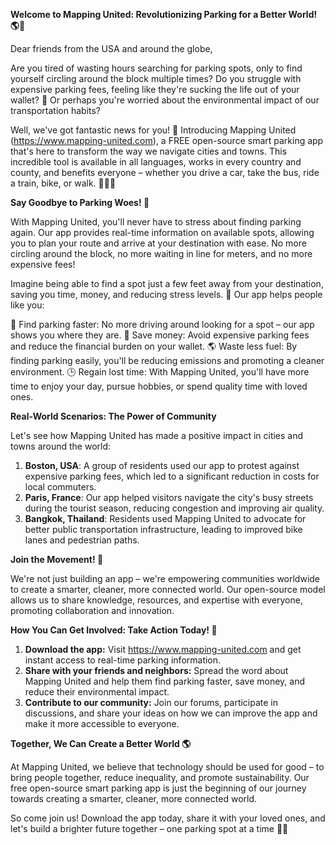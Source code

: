 **Welcome to Mapping United: Revolutionizing Parking for a Better World! 🌎🚗**

Dear friends from the USA and around the globe,

Are you tired of wasting hours searching for parking spots, only to find yourself circling around the block multiple times? Do you struggle with expensive parking fees, feeling like they're sucking the life out of your wallet? 🤑 Or perhaps you're worried about the environmental impact of our transportation habits?

Well, we've got fantastic news for you! 🎉 Introducing Mapping United (https://www.mapping-united.com), a FREE open-source smart parking app that's here to transform the way we navigate cities and towns. This incredible tool is available in all languages, works in every country and county, and benefits everyone – whether you drive a car, take the bus, ride a train, bike, or walk. 🚴‍♂️🚌

**Say Goodbye to Parking Woes! 👋**

With Mapping United, you'll never have to stress about finding parking again. Our app provides real-time information on available spots, allowing you to plan your route and arrive at your destination with ease. No more circling around the block, no more waiting in line for meters, and no more expensive fees!

Imagine being able to find a spot just a few feet away from your destination, saving you time, money, and reducing stress levels. 🙌 Our app helps people like you:

🚗 Find parking faster: No more driving around looking for a spot – our app shows you where they are.
💸 Save money: Avoid expensive parking fees and reduce the financial burden on your wallet.
🌎 Waste less fuel: By finding parking easily, you'll be reducing emissions and promoting a cleaner environment.
🕒 Regain lost time: With Mapping United, you'll have more time to enjoy your day, pursue hobbies, or spend quality time with loved ones.

**Real-World Scenarios: The Power of Community**

Let's see how Mapping United has made a positive impact in cities and towns around the world:

1. **Boston, USA**: A group of residents used our app to protest against expensive parking fees, which led to a significant reduction in costs for local commuters.
2. **Paris, France**: Our app helped visitors navigate the city's busy streets during the tourist season, reducing congestion and improving air quality.
3. **Bangkok, Thailand**: Residents used Mapping United to advocate for better public transportation infrastructure, leading to improved bike lanes and pedestrian paths.

**Join the Movement! 🌟**

We're not just building an app – we're empowering communities worldwide to create a smarter, cleaner, more connected world. Our open-source model allows us to share knowledge, resources, and expertise with everyone, promoting collaboration and innovation.

**How You Can Get Involved: Take Action Today! 🚀**

1. **Download the app:** Visit https://www.mapping-united.com and get instant access to real-time parking information.
2. **Share with your friends and neighbors:** Spread the word about Mapping United and help them find parking faster, save money, and reduce their environmental impact.
3. **Contribute to our community:** Join our forums, participate in discussions, and share your ideas on how we can improve the app and make it more accessible to everyone.

**Together, We Can Create a Better World 🌎**

At Mapping United, we believe that technology should be used for good – to bring people together, reduce inequality, and promote sustainability. Our free open-source smart parking app is just the beginning of our journey towards creating a smarter, cleaner, more connected world.

So come join us! Download the app today, share it with your loved ones, and let's build a brighter future together – one parking spot at a time 🚗💛